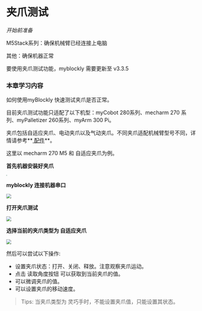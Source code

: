 # 夹爪测试

<i>开始前准备</i>

M5Stack系列：确保机械臂已经连接上电脑

其他：确保机器正常

要使用夹爪测试功能，myblockly 需要更新至 v3.3.5



### 本章学习内容

如何使用myBlockly 快速测试夹爪是否正常。

目前夹爪测试功能只适配了以下机型：myCobot 280系列、mecharm 270 系列、myPalletizer 260系列、myArm 300 Pi。

夹爪包括自适应夹爪、电动夹爪以及气动夹爪。不同夹爪适配机械臂型号不同，详情请参考**[ 配件](https://docs.elephantrobotics.com/docs/gitbook/2-serialproduct/2.7-accessories/2.7-accessories.html)**。

这里以 mecharm 270 M5 和 自适应夹爪为例。



**首先机器安装好夹爪**

<img src="../../../../resource\3-FunctionsAndApplications\6.developmentGuide\myBlocklyAndUlFlow\jawtest/connect_gripper.jpg" style="zoom: 15%;" />



**myblockly 连接机器串口** 

<img src="../../../../resource\3-FunctionsAndApplications\6.developmentGuide\myBlocklyAndUlFlow\jawtest/connect.png" style="zoom: 80%;" />



**打开夹爪测试**

<img src="../../../../resource\3-FunctionsAndApplications\6.developmentGuide\myBlocklyAndUlFlow\jawtest/open_girpper_test.png" style="zoom: 80%;" />





**选择当前的夹爪类型为 自适应夹爪**

<img src="../../../../resource\3-FunctionsAndApplications\6.developmentGuide\myBlocklyAndUlFlow\jawtest/gripper_type.png" style="zoom: 80%;" />



然后可以尝试以下操作:

- 设置夹爪状态：打开、关闭、释放。注意观察夹爪运动。
- 点击 读取角度按钮 可以获取到当前夹爪的值。
- 可以微调夹爪的值。
- 可以设置夹爪的移动速度。



> Tips:  当夹爪类型为 灵巧手时，不能设置夹爪值，只能设置其状态。











